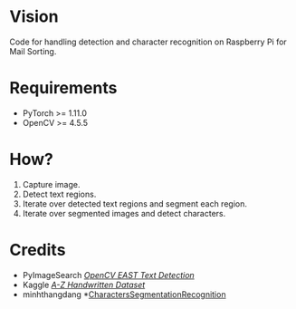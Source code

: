# Vision
Code for handling detection and character recognition on Raspberry Pi for Mail Sorting.

# Requirements
- PyTorch >= 1.11.0
- OpenCV >= 4.5.5

# How?
1. Capture image.
2. Detect text regions.
3. Iterate over detected text regions and segment each region.
4. Iterate over segmented images and detect characters.

# Credits
- PyImageSearch *[OpenCV EAST Text Detection](https://pyimagesearch.com/2018/08/20/opencv-text-detection-east-text-detector/)*
- Kaggle *[A-Z Handwritten Dataset](https://www.kaggle.com/datasets/sachinpatel21/az-handwritten-alphabets-in-csv-format)*
- minhthangdang *[CharactersSegmentationRecognition](https://github.com/minhthangdang/CharactersSegmentationRecognition)